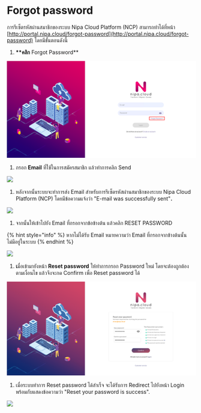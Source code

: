# Forgot password

การรีเซ็ตรหัสผ่านสมาชิกของระบบ Nipa Cloud Platform \(NCP\) สามารถทำได้ที่หน้า [http://portal.nipa.cloud/forgot-password](http://portal.nipa.cloud/forgot-password) โดยมีขั้นตอนดังนี้

1. **\*\*คลิก** Forgot Password\*\*

![](../.gitbook/assets/forgot-password-1.png)

1. กรอก **Email** ที่ใช้ในการสมัครสมาชิก แล้วทำการคลิก Send

![](https://lh3.googleusercontent.com/lwv8LIXLRzR27ve30_dGcq9dJ07g2urZR9VUqTG5tcMoi1PWBuL5mqja4GtKZ3z4CrNS57ZldnDDjfAkVSEqZYdUeQ158hR8o-WS6fEbkGlpwRyUd27g78Q_tmiSUNQCu_sXIRn1)

1. หลังจากนั้นระบบจะทำการส่ง Email สำหรับการรีเซ็ตรหัสผ่านสมาชิกของระบบ Nipa Cloud Platform \(NCP\) โดยมีข้อความแจ้งว่า "E-mail was successfully sent"**.**

![](https://lh3.googleusercontent.com/AByjBX3eLuVUBjr6hVRnYrUtG9fXC2EYWqohGFBVQ2wDjUKNPnWSatPiu9wam_sKBoDtjp4m_t3irFUOWZlRhlQe4lAbNAWZ0eQywhKfeIUqbUAZRAGQEZ5HIUmC4KdjBYz8EHWR)

1. จากนั้นให้เข้าไปยัง Email ที่กรอกจากข้อข้างต้น แล้วคลิก RESET PASSWORD

{% hint style="info" %}
หากไม่ได้รับ Email หมายความว่า Email ที่กรอกจากข้างต้นนั้น ไม่มีอยู่ในระบบ
{% endhint %}

![](https://lh6.googleusercontent.com/ownh5hjbGec0BMWaFzhjb8TvUbVuoeMIncpeJB2TF-1BVkskgDSPY987-v0reyTnn64434EBZuz8vDvhL-POC30vwSXuNKsB_xeWtL1rtJ4he2xrliY83DZTeNbTiaQdMxVNYwJx)

1. **เ**มื่อเข้ามายังหน้า **Reset password** ให้ทำการกรอก Password ใหม่ โดยจะต้องถูกต้องตามเงื่อนไข แล้วจึงจะกด Confirm เพื่อ Reset password ได้

![](../.gitbook/assets/reset-password-5.png)

1. เมื่อระบบทำการ Reset password ได้สำเร็จ จะได้รับการ Redirect ไปยังหน้า Login พร้อมกับแสดงข้อความว่า "Reset your password is success".

![](https://lh3.googleusercontent.com/_l863N-VVoQcSRbY6KMnNObyP11az6Gs8pPhVI_V1kjfI9rjf8xgpOnn9k0Ycd0JAlCP8TNF0bbcNRBXXukIjfxjtJpf2xGZb9P-XYBHAsqUi2bkX_G4RgUusY3rm5CBhwnRJdKP)

